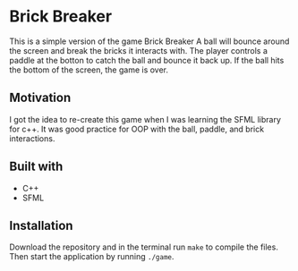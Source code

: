 # Brick Breaker

This is a simple version of the game Brick Breaker
A ball will bounce around the screen and break the bricks it interacts with.
The player controls a paddle at the botton to catch the ball and bounce it back up.
If the ball hits the bottom of the screen, the game is over.

## Motivation

I got the idea to re-create this game when I was learning the SFML library for c++. It was good practice for OOP with the ball, paddle, and brick interactions.

## Built with

- C++
- SFML

## Installation

Download the repository and in the terminal run `make` to compile the files. Then start the application by running `./game`.
